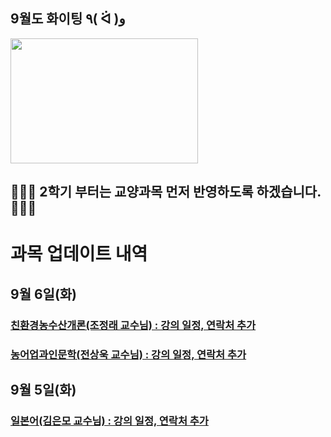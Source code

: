 
## 9월도 화이팅 ٩( ᐛ )و   

<img src="https://s11.gifyu.com/images/SgAMc.gif" width="300" height="200" />


## 🙏🙏🙏 2학기 부터는 교양과목 먼저 반영하도록 하겠습니다. 🙏🙏🙏    

# 과목 업데이트 내역


## 9월 6일(화)

### [친환경농수산개론(조정래 교수님) : 강의 일정, 연락처 추가](https://knuaf.info/%EC%88%98%EC%97%85/%EA%B5%90%EC%96%91/%EC%B9%9C%ED%99%98%EA%B2%BD%EB%86%8D%EC%88%98%EC%82%B0%EA%B0%9C%EB%A1%A0)     
### [농어업과인문학(전상욱 교수님) : 강의 일정, 연락처 추가](https://knuaf.info/%EC%88%98%EC%97%85/%EA%B5%90%EC%96%91/%EB%86%8D%EC%96%B4%EC%97%85%EA%B3%BC%EC%9D%B8%EB%AC%B8%ED%95%99)

## 9월 5일(화)

### [일본어(김은모 교수님) : 강의 일정, 연락처 추가](https://knuaf.info/%EC%88%98%EC%97%85/%EA%B5%90%EC%96%91/%EC%9D%BC%EB%B3%B8%EC%96%B4)     
  

